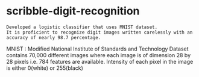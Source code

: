 # scribble-digit-recognition
    Developed a logistic classifier that uses MNIST dataset. 
    It is proficient to recognize digit images written carelessly with an accuracy of nearly 98.7 percentage.

MNIST : Modified National Institute of Standards and Technology
Dataset contains 70,000 different images where each image is of dimension 28 by 28 pixels i.e. 784 features are available. Intensity of each pixel in the image is either 0(white) or 255(black)
